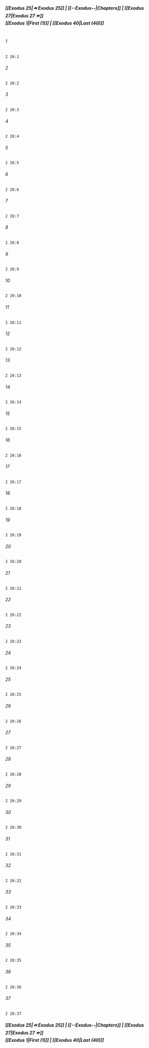 
##### **[[Exodus 25|⏪ Exodus 25]] | [[--Exodus--|Chapters]] | [[Exodus 27|Exodus 27 ⏩]]**<br>**[[Exodus 1|First (1)]] | [[Exodus 40|Last (40)]]**<br><br>

###### 1
``` verse
2 26:1
```
###### 2
``` verse
2 26:2
```
###### 3
``` verse
2 26:3
```
###### 4
``` verse
2 26:4
```
###### 5
``` verse
2 26:5
```
###### 6
``` verse
2 26:6
```
###### 7
``` verse
2 26:7
```
###### 8
``` verse
2 26:8
```
###### 9
``` verse
2 26:9
```
###### 10
``` verse
2 26:10
```
###### 11
``` verse
2 26:11
```
###### 12
``` verse
2 26:12
```
###### 13
``` verse
2 26:13
```
###### 14
``` verse
2 26:14
```
###### 15
``` verse
2 26:15
```
###### 16
``` verse
2 26:16
```
###### 17
``` verse
2 26:17
```
###### 18
``` verse
2 26:18
```
###### 19
``` verse
2 26:19
```
###### 20
``` verse
2 26:20
```
###### 21
``` verse
2 26:21
```
###### 22
``` verse
2 26:22
```
###### 23
``` verse
2 26:23
```
###### 24
``` verse
2 26:24
```
###### 25
``` verse
2 26:25
```
###### 26
``` verse
2 26:26
```
###### 27
``` verse
2 26:27
```
###### 28
``` verse
2 26:28
```
###### 29
``` verse
2 26:29
```
###### 30
``` verse
2 26:30
```
###### 31
``` verse
2 26:31
```
###### 32
``` verse
2 26:32
```
###### 33
``` verse
2 26:33
```
###### 34
``` verse
2 26:34
```
###### 35
``` verse
2 26:35
```
###### 36
``` verse
2 26:36
```
###### 37
``` verse
2 26:37
```

##### **[[Exodus 25|⏪ Exodus 25]] | [[--Exodus--|Chapters]] | [[Exodus 27|Exodus 27 ⏩]]**<br>**[[Exodus 1|First (1)]] | [[Exodus 40|Last (40)]]**
